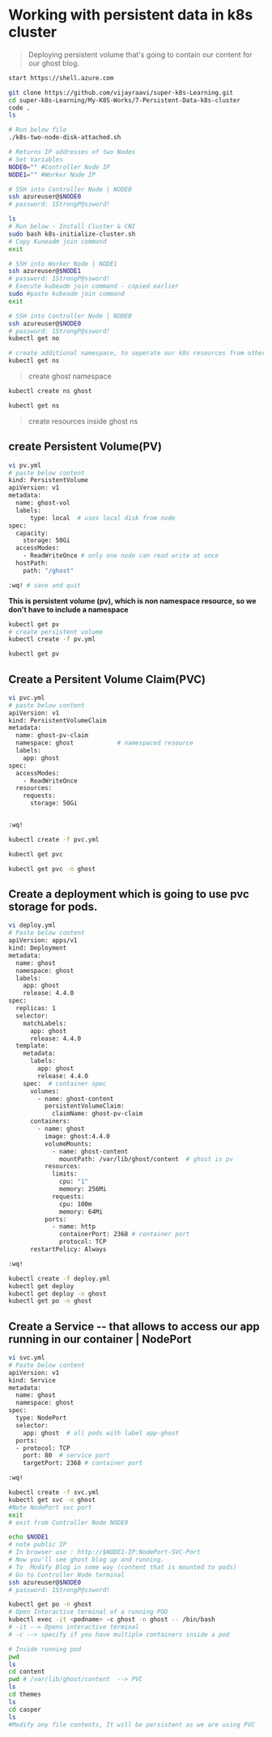 # Working with persistent data in k8s cluster
> Deploying persistent volume that's going to contain our content for our ghost blog.

```bash
start https://shell.azure.com
```
```bash
git clone https://github.com/vijayraavi/super-k8s-Learning.git
cd super-k8s-Learning/My-K8S-Works/7-Persistent-Data-k8s-cluster
code .
ls
```
```bash
# Run below file
./k8s-two-node-disk-attached.sh

# Returns IP addresses of two Nodes
# Set Variables
NODE0="" #Controller Node IP
NODE1="" #Worker Node IP

```
```bash
# SSH into Controller Node | NODE0
ssh azureuser@$NODE0
# password: 1StrongP@ssword!

ls
# Run below - Install Cluster & CNI
sudo bash k8s-initialize-cluster.sh
# Copy Kuneadm join command
exit
```
```bash
# SSH into Worker Node | NODE1
ssh azureuser@$NODE1
# password: 1StrongP@ssword!
# Execute kubeadm join command - copied earlier
sudo #paste kubeadm join command
exit
```
```bash
# SSH into Controller Node | NODE0
ssh azureuser@$NODE0
# password: 1StrongP@ssword!
kubectl get no

# create additional namespace, to seperate our k8s resources from other resources in the default, kubesystem ns. just as a logical seperation & allow us to work under one namespace.
kubectl get ns

```
> create  ghost namespace
```bash
kubectl create ns ghost

kubectl get ns
```
> create resources inside ghost ns

## create Persistent Volume(PV)
```bash
vi pv.yml
# paste below content
kind: PersistentVolume
apiVersion: v1
metadata:
  name: ghost-vol
  labels:
      type: local  # uses local disk from node
spec:
  capacity:
    storage: 50Gi
  accessModes:
    - ReadWriteOnce # only one node can read write at once
  hostPath:
    path: "/ghost"

:wq! # save and quit
```
**This is persistent volume (pv), which is non namespace resource, so we don't have to include a namespace**

```bash
kubectl get pv
# create persistent volume
kubectl create -f pv.yml

kubectl get pv
```
## Create a Persitent Volume Claim(PVC)
```bash
vi pvc.yml
# paste below content
apiVersion: v1
kind: PersistentVolumeClaim
metadata:
  name: ghost-pv-claim
  namespace: ghost            # namespaced resource
  labels:
    app: ghost
spec:
  accessModes:
    - ReadWriteOnce
  resources:
    requests:
      storage: 50Gi


:wq!
```
```bash
kubectl create -f pvc.yml

kubectl get pvc

kubectl get pvc -n ghost

```
## Create a deployment which is going to use pvc storage for pods.
```bash
vi deploy.yml
# Paste below content
apiVersion: apps/v1
kind: Deployment
metadata:
  name: ghost
  namespace: ghost
  labels:
    app: ghost
    release: 4.4.0
spec:
  replicas: 1
  selector:
    matchLabels:
      app: ghost
      release: 4.4.0
  template:
    metadata:
      labels:
        app: ghost
        release: 4.4.0
    spec:  # container spec
      volumes:
        - name: ghost-content
          persistentVolumeClaim:
            claimName: ghost-pv-claim
      containers:
        - name: ghost
          image: ghost:4.4.0
          volumeMounts:
            - name: ghost-content
              mountPath: /var/lib/ghost/content  # ghost is pv
          resources:
            limits:
              cpu: "1"
              memory: 256Mi
            requests:
              cpu: 100m
              memory: 64Mi
          ports:
            - name: http
              containerPort: 2368 # container port
              protocol: TCP
      restartPolicy: Always

:wq! 
```
```bash
kubectl create -f deploy.yml
kubectl get deploy
kubectl get deploy -n ghost
kubectl get po -n ghost
```
## Create a Service -- that allows to access our app running in our container | NodePort
```bash
vi svc.yml
# Paste below content
apiVersion: v1
kind: Service
metadata:
  name: ghost
  namespace: ghost
spec:
  type: NodePort
  selector:
    app: ghost  # all pods with label app-ghost
  ports:
  - protocol: TCP
    port: 80  # service port
    targetPort: 2368 # container port

:wq!
```
```bash
kubectl create -f svc.yml
kubectl get svc -n ghost
#Note NodePort svc port
exit 
# exit from Controller Node NODE0
```
```bash
echo $NODE1
# note public IP
# In browser use : http://$NODE1-IP:NodePort-SVC-Port
# Now you'll see ghost blog up and running.
# To  Modify Blog in some way (content that is mounted to pods)
# Go to Controller Node terminal
ssh azureuser@$NODE0
# password: 1StrongP@ssword!

kubectl get po -n ghost
# Open Interactive terminal of a running POD
kubectl exec -it <podname> -c ghost -n ghost -- /bin/bash
# -it --> Opens interactive terminal
# -c --> specify if you have multiple containers inside a pod

# Inside running pod
pwd
ls
cd content 
pwd # /var/lib/ghost/content  --> PVC
ls
cd themes
ls
cd casper
ls
#Modify any file contents, It will be persistent as we are using PVC

```
